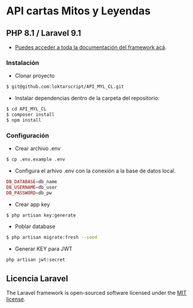 
# API cartas Mitos y Leyendas

## PHP 8.1 / Laravel 9.1

- [Puedes acceder a toda la documentación del framework acá](https://laravel.com/docs/9.x).

### Instalación

* Clonar proyecto

```sh
$ git@github.com:loktarscript/API_MYL_CL.git
```

* Instalar dependencias dentro de la carpeta del repositorio:

```sh
$ cd API_MYL_CL
$ composer install
$ npm install
```

### Configuración

* Crear archivo .env
```sh
$ cp .env.example .env
```

* Configura el arhivo .env con la conexión a la base de datos local.
```php
DB_DATABASE=db_name
DB_USERNAME=db_user
DB_PASSWORD=db_pw
```

* Crear app key
```sh
$ php artisan key:generate
```

* Poblar database
 ```sh
$ php artisan migrate:fresh --seed
```

* Generar KEY para JWT
```sh
php artisan jwt:secret
```


## Licencia Laravel

The Laravel framework is open-sourced software licensed under the [MIT license](https://opensource.org/licenses/MIT).
